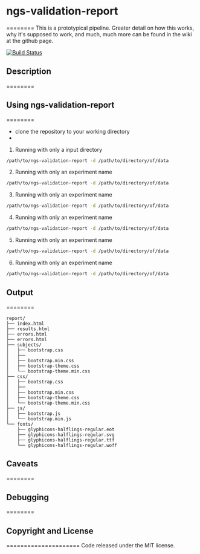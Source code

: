 # ngs-validation-report
========
This is a prototypical pipeline.  Greater detail on how this works, why it's supposed to work, and much, much more can be found in the wiki at the github page.

[![Build Status](https://travis-ci.org/nmdp-bioinformatics/pipeline.svg?branch=master)](https://travis-ci.org/nmdp-bioinformatics/pipeline)


## Description
========


## Using ngs-validation-report
========

 - clone the repository to your working directory
 - 

 1. Running with only a input directory
```bash
/path/to/ngs-validation-report -d /path/to/directory/of/data
```
 2. Running with only an experiment name
```bash
/path/to/ngs-validation-report -d /path/to/directory/of/data
```
 3. Running with only an experiment name
```bash
/path/to/ngs-validation-report -d /path/to/directory/of/data
```
 4. Running with only an experiment name
```bash
/path/to/ngs-validation-report -d /path/to/directory/of/data
```
 5. Running with only an experiment name
```bash
/path/to/ngs-validation-report -d /path/to/directory/of/data
```
 6. Running with only an experiment name
```bash
/path/to/ngs-validation-report -d /path/to/directory/of/data
```

## Output
========

```
report/
├── index.html
├── results.html
├── errors.html
├── errors.html
├── subjects/
│   ├── bootstrap.css
│   ├──
│   ├── bootstrap.min.css
│   ├── bootstrap-theme.css
│   └── bootstrap-theme.min.css
├── css/
│   ├── bootstrap.css
│   ├──
│   ├── bootstrap.min.css
│   ├── bootstrap-theme.css
│   └── bootstrap-theme.min.css
├── js/
│   ├── bootstrap.js
│   └── bootstrap.min.js
└── fonts/
    ├── glyphicons-halflings-regular.eot
    ├── glyphicons-halflings-regular.svg
    ├── glyphicons-halflings-regular.ttf
    └── glyphicons-halflings-regular.woff
```

## Caveats
========


## Debugging
========


## Copyright and License
=====================
Code released under the MIT license.


